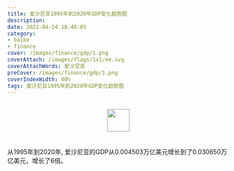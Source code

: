 ```yaml
---
title: 爱沙尼亚1995年到2020年GDP变化趋势图
description: 
date: 2022-04-24 18:48:03
category:
- baike
- finance
cover: /images/finance/gdp/1.png
coverAttach: /images/flags/1x1/ee.svg
coverAttachWords: 爱沙尼亚
preCover: /images/finance/gdp/1.png
coverIndexWidth: 80%
tags: 爱沙尼亚1995年到2020年GDP变化趋势图
---
```




<script src="/assets/js/charts/chart.js"></script>

<div style="text-align: center; margin: 30px 0; ">
    <img src="/images/flags/1x1/ee.svg" style="width: 50px; border: 1px solid #cccccc; ">
</div>

<div style="width: 98%; margin: 0 0 35px 0; ">
    <canvas id="myChart"></canvas>
</div>

<div>
<p class="paragraph">从1995年到2020年, 爱沙尼亚的GDP从0.004503万亿美元增长到了0.030650万亿美元，增长了6倍。</p>
</div>

<script>

    const dataGdp = {
        labels: [1995, 1996, 1997, 1998, 1999, 2000, 2001, 2002, 2003, 2004, 2005, 2006, 2007, 2008, 2009, 2010, 2011, 2012, 2013, 2014, 2015, 2016, 2017, 2018, 2019, 2020],
        datasets: [{
            label: '(万亿美元)  •  即刻编程  •  cn.hongkezhang.com',
            backgroundColor: 'rgb(0 0 128)',
            borderColor: 'rgb(0 0 128)',
            data: [0.004503, 0.004786, 0.005154, 0.005674, 0.005757, 0.005687, 0.006255, 0.007368, 0.009874, 0.012146, 0.014107, 0.017023, 0.022449, 0.024342, 0.019633, 0.019523, 0.023214, 0.023019, 0.025116, 0.026634, 0.022891, 0.024073, 0.026924, 0.030490, 0.031046, 0.030650],
            barPercentage: 0.3
        }]
    };

    const config = {
        type: 'line',
        data: dataGdp,
        options: {
            series: [
                {
                    barWidth: '20%'
                }
            ]
        }
    };

    const myChart = new Chart(
        document.getElementById('myChart'),
        config
    );
</script>
